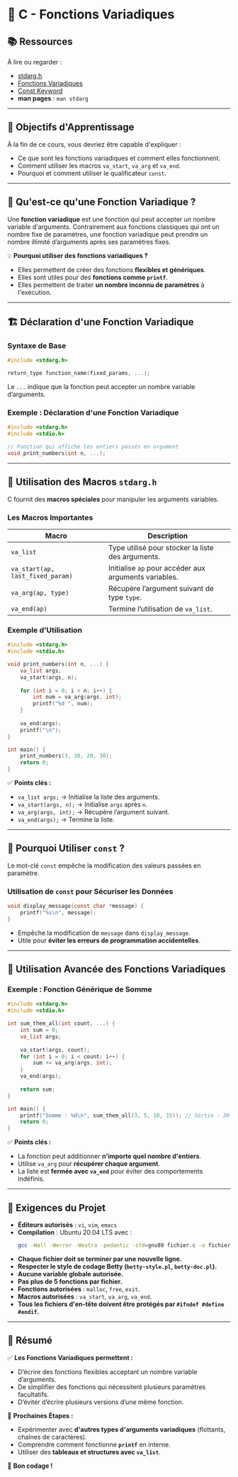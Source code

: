 # 📘 C - Fonctions Variadiques

## 📚 Ressources
À lire ou regarder :
- [stdarg.h](#)
- [Fonctions Variadiques](#)
- [Const Keyword](#)
- **man pages** : `man stdarg`

---

## 🎯 Objectifs d'Apprentissage
À la fin de ce cours, vous devriez être capable d'expliquer :
- Ce que sont les fonctions variadiques et comment elles fonctionnent.
- Comment utiliser les macros `va_start`, `va_arg` et `va_end`.
- Pourquoi et comment utiliser le qualificateur `const`.

---

## 🔹 Qu'est-ce qu'une Fonction Variadique ?
Une **fonction variadique** est une fonction qui peut accepter un nombre variable d'arguments. Contrairement aux fonctions classiques qui ont un nombre fixe de paramètres, une fonction variadique peut prendre un nombre illimité d’arguments après ses paramètres fixes.

💡 **Pourquoi utiliser des fonctions variadiques ?**
- Elles permettent de créer des fonctions **flexibles et génériques**.
- Elles sont utiles pour des **fonctions comme `printf`**.
- Elles permettent de traiter **un nombre inconnu de paramètres** à l'exécution.

---

## 🏗 Déclaration d'une Fonction Variadique
### **Syntaxe de Base**
```c
#include <stdarg.h>

return_type function_name(fixed_params, ...);
```
Le `...` indique que la fonction peut accepter un nombre variable d’arguments.

### **Exemple : Déclaration d'une Fonction Variadique**
```c
#include <stdarg.h>
#include <stdio.h>

// Fonction qui affiche les entiers passés en argument
void print_numbers(int n, ...);
```

---

## 🔹 Utilisation des Macros `stdarg.h`
C fournit des **macros spéciales** pour manipuler les arguments variables.

### **Les Macros Importantes**
| Macro | Description |
|----------------|--------------------------------|
| `va_list` | Type utilisé pour stocker la liste des arguments. |
| `va_start(ap, last_fixed_param)` | Initialise `ap` pour accéder aux arguments variables. |
| `va_arg(ap, type)` | Récupère l’argument suivant de type `type`. |
| `va_end(ap)` | Termine l’utilisation de `va_list`. |

### **Exemple d'Utilisation**
```c
#include <stdarg.h>
#include <stdio.h>

void print_numbers(int n, ...) {
    va_list args;
    va_start(args, n);
    
    for (int i = 0; i < n; i++) {
        int num = va_arg(args, int);
        printf("%d ", num);
    }
    
    va_end(args);
    printf("\n");
}

int main() {
    print_numbers(3, 10, 20, 30);
    return 0;
}
```
✅ **Points clés :**
- `va_list args;` → Initialise la liste des arguments.
- `va_start(args, n);` → Initialise `args` après `n`.
- `va_arg(args, int);` → Récupère l’argument suivant.
- `va_end(args);` → Termine la liste.

---

## 🔹 Pourquoi Utiliser `const` ?
Le mot-clé `const` empêche la modification des valeurs passées en paramètre.

### **Utilisation de `const` pour Sécuriser les Données**
```c
void display_message(const char *message) {
    printf("%s\n", message);
}
```
- Empêche la modification de `message` dans `display_message`.
- Utile pour **éviter les erreurs de programmation accidentelles**.

---

## 🚀 Utilisation Avancée des Fonctions Variadiques

### **Exemple : Fonction Générique de Somme**
```c
#include <stdarg.h>
#include <stdio.h>

int sum_them_all(int count, ...) {
    int sum = 0;
    va_list args;
    
    va_start(args, count);
    for (int i = 0; i < count; i++) {
        sum += va_arg(args, int);
    }
    va_end(args);
    
    return sum;
}

int main() {
    printf("Somme : %d\n", sum_them_all(3, 5, 10, 15)); // Sortie : 30
    return 0;
}
```
✅ **Points clés :**
- La fonction peut additionner **n'importe quel nombre d'entiers**.
- Utilise `va_arg` pour **récupérer chaque argument**.
- La liste est **fermée avec `va_end`** pour éviter des comportements indéfinis.

---

## 📜 Exigences du Projet
- **Éditeurs autorisés** : `vi`, `vim`, `emacs`
- **Compilation** : Ubuntu 20.04 LTS avec :
  ```sh
  gcc -Wall -Werror -Wextra -pedantic -std=gnu89 fichier.c -o fichier
  ```
- **Chaque fichier doit se terminer par une nouvelle ligne.**
- **Respecter le style de codage Betty (`betty-style.pl`, `betty-doc.pl`).**
- **Aucune variable globale autorisée.**
- **Pas plus de 5 fonctions par fichier.**
- **Fonctions autorisées** : `malloc`, `free`, `exit`.
- **Macros autorisées** : `va_start`, `va_arg`, `va_end`.
- **Tous les fichiers d'en-tête doivent être protégés par `#ifndef #define #endif`.**

---

## 🎯 Résumé
✅ **Les Fonctions Variadiques permettent :**
- D’écrire des fonctions flexibles acceptant un nombre variable d’arguments.
- De simplifier des fonctions qui nécessitent plusieurs paramètres facultatifs.
- D’éviter d’écrire plusieurs versions d’une même fonction.

🎯 **Prochaines Étapes :**
- Expérimenter avec **d'autres types d'arguments variadiques** (flottants, chaînes de caractères).
- Comprendre comment fonctionne **`printf`** en interne.
- Utiliser des **tableaux et structures avec `va_list`**.

🚀 **Bon codage !**


